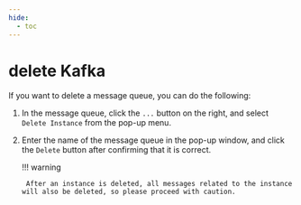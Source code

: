 ```yaml
---
hide:
  - toc
---
```


# delete Kafka

If you want to delete a message queue, you can do the following:

1. In the message queue, click the `...` button on the right, and select `Delete Instance` from the pop-up menu.

    <!--screenshot-->

2. Enter the name of the message queue in the pop-up window, and click the `Delete` button after confirming that it is correct.

    <!--screenshot-->

    !!! warning

        After an instance is deleted, all messages related to the instance will also be deleted, so please proceed with caution.